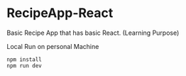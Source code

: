 # RecipeApp-React
Basic Recipe App that has basic React. (Learning Purpose)


Local Run on personal Machine 
```
npm install
npm run dev
```
